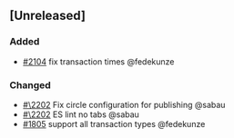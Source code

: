 ## [Unreleased]

### Added

- [\#2104](https://github.com/cosmos/voyager/issues/2104) fix transaction times @fedekunze

### Changed

- [#\2202](https://github.com/cosmos/voyager/pull/2202) Fix circle configuration for publishing @sabau
- [#\2202](https://github.com/cosmos/voyager/pull/2202) ES lint no tabs @sabau
- [\#1805](https://github.com/cosmos/voyager/issues/1805) support all transaction types @fedekunze